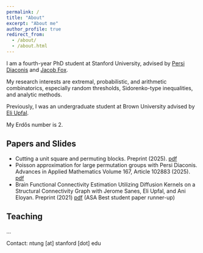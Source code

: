 ```yaml
---
permalink: /
title: "About"
excerpt: "About me"
author_profile: true
redirect_from: 
  - /about/
  - /about.html
---
```


I am a fourth-year PhD student at Stanford University, advised by [Persi Diaconis](https://diaconis.ckirby.su.domains) and [Jacob Fox](https://stanford.edu/~jacobfox/).

My research interests are extremal, probabilistic, and arithmetic combinatorics, especially random thresholds, Sidorenko-type inequalities, and analytic methods.

Previously, I was an undergraduate student at Brown University advised by [Eli Upfal](https://cs.brown.edu/people/eupfal/).

My Erdős number is 2.

## Papers and Slides

* Cutting a unit square and permuting blocks. Preprint (2025). [pdf](https://arxiv.org/pdf/2501.13844)
* Poisson approximation for large permutation groups with Persi Diaconis. Advances in Applied
Mathematics Volume 167, Article 102883 (2025). [pdf](https://arxiv.org/pdf/2408.06611)
* Brain Functional Connectivity Estimation Utilizing Diffusion Kernels on a Structural Connectivity
Graph with Jerome Sanes, Eli Upfal, and Ani Eloyan. Preprint (2021) [pdf](https://arxiv.org/pdf/2111.08118) (ASA Best student paper runner-up)

## Teaching
...

Contact: ntung [at] stanford [dot] edu
